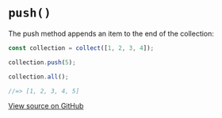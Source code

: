 # `push()`

The push method appends an item to the end of the collection:

```js
const collection = collect([1, 2, 3, 4]);

collection.push(5);

collection.all();

//=> [1, 2, 3, 4, 5]
```




[View source on GitHub](https://github.com/ecrmnn/collect.js/blob/master/src/methods/push.js)